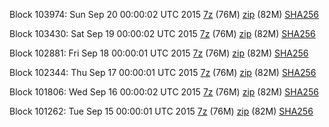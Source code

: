 Block 103974: Sun Sep 20 00:00:02 UTC 2015 [7z](https://transfer.sh/R6MXC/bootstrap.dat.20150920.7z) (76M) [zip](https://transfer.sh/1bO8B3/bootstrap.dat.20150920.zip) (82M) [SHA256](https://transfer.sh/c4GTh/sha256.txt)

Block 103430: Sat Sep 19 00:00:02 UTC 2015 [7z](https://transfer.sh/zPG2U/bootstrap.dat.20150919.7z) (76M) [zip](https://transfer.sh/EIolk/bootstrap.dat.20150919.zip) (82M) [SHA256](https://transfer.sh/xeJ7b/sha256.txt)

Block 102881: Fri Sep 18 00:00:01 UTC 2015 [7z](https://transfer.sh/1Ln38/bootstrap.dat.20150918.7z) (76M) [zip](https://transfer.sh/1g3UfH/bootstrap.dat.20150918.zip) (82M) [SHA256](https://transfer.sh/1dhSwC/sha256.txt)

Block 102344: Thu Sep 17 00:00:01 UTC 2015 [7z](https://transfer.sh/shELg/bootstrap.dat.20150917.7z) (76M) [zip](https://transfer.sh/F3YlA/bootstrap.dat.20150917.zip) (82M) [SHA256](https://transfer.sh/18pQyk/sha256.txt)

Block 101806: Wed Sep 16 00:00:02 UTC 2015 [7z](https://transfer.sh/qejXX/bootstrap.dat.20150916.7z) (76M) [zip](https://transfer.sh/URUjI/bootstrap.dat.20150916.zip) (82M) [SHA256](https://transfer.sh/edPHF/sha256.txt)

Block 101262: Tue Sep 15 00:00:01 UTC 2015 [7z](https://transfer.sh/oFxsf/bootstrap.dat.20150915.7z) (76M) [zip](https://transfer.sh/7YQHl/bootstrap.dat.20150915.zip) (82M) [SHA256](https://transfer.sh/9joCK/sha256.txt)
